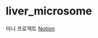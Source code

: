 # liver_microsome

미니 프로젝트
[Notion](https://m05.notion.site/a29207b173594204a517d15038079dcb?pvs=4)
